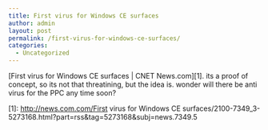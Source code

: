 ```yaml
---
title: First virus for Windows CE surfaces
author: admin
layout: post
permalink: /first-virus-for-windows-ce-surfaces/
categories:
  - Uncategorized
---
```

[First virus for Windows CE surfaces | CNET News.com][1]. its a proof of concept, so its not that threatining, but the idea is. wonder will there be anti virus for the PPC any time soon?

 [1]: http://news.com.com/First virus for Windows CE surfaces/2100-7349_3-5273168.html?part=rss&tag=5273168&subj=news.7349.5